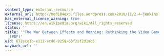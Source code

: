 ```yaml
---
content_type: external-resource
external_url: http://med104exp.files.wordpress.com/2010/11/2-4-jenkins.pdf
has_external_license_warning: true
license: https://en.wikipedia.org/wiki/All_rights_reserved
status: ''
title: '"The War Between Effects and Meaning: Rethinking the Video Game Violence Debate."
  (PDF)'
uid: 672ece1b-e112-4cd6-9258-66f2af2d1ab5
wayback_url: ''
---
```

